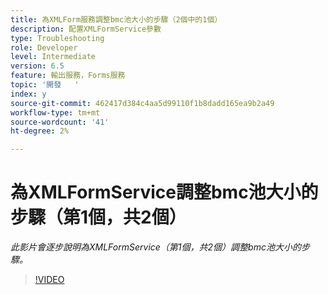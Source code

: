 ```yaml
---
title: 為XMLForm服務調整bmc池大小的步驟（2個中的1個）
description: 配置XMLFormService參數
type: Troubleshooting
role: Developer
level: Intermediate
version: 6.5
feature: 輸出服務，Forms服務
topic: '開發   '
index: y
source-git-commit: 462417d384c4aa5d99110f1b8dadd165ea9b2a49
workflow-type: tm+mt
source-wordcount: '41'
ht-degree: 2%

---
```


# 為XMLFormService調整bmc池大小的步驟（第1個，共2個）

*此影片會逐步說明為XMLFormService（第1個，共2個）調整bmc池大小的步驟。*

>[!VIDEO](https://video.tv.adobe.com/v/335552?quality=9&learn=on)
